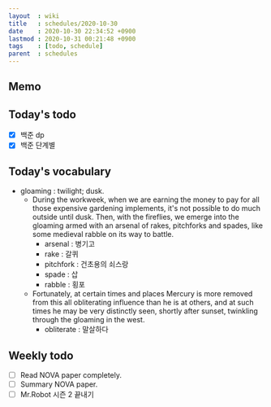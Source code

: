 ```yaml
---
layout  : wiki
title   : schedules/2020-10-30
date    : 2020-10-30 22:34:52 +0900
lastmod : 2020-10-31 00:21:48 +0900
tags    : [todo, schedule]
parent  : schedules
---
```


## Memo
## Today's todo
 * [X] 백준 dp
 * [X] 백준 단계별

## Today's vocabulary
 * gloaming : twilight; dusk.
   * During the workweek, when we are earning the money to pay for all those expensive gardening implements, it's not possible to do much outside until dusk. Then, with the fireflies, we emerge into the gloaming armed with an arsenal of rakes, pitchforks and spades, like some medieval rabble on its way to battle.
     * arsenal : 병기고
     * rake : 갈퀴
     * pitchfork : 건초용의 쇠스랑
     * spade : 삽
     * rabble : 횡포
   * Fortunately, at certain times and places Mercury is more removed from this all obliterating influence than he is at others, and at such times he may be very distinctly seen, shortly after sunset, twinkling through the gloaming in the west.
     * obliterate : 말살하다

## Weekly todo
 * [ ] Read NOVA paper completely.
 * [ ] Summary NOVA paper.
 * [ ] Mr.Robot 시즌 2 끝내기
